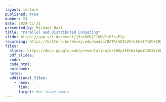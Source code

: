 ```yaml
---
layout: lecture
published: true
number: 24
date: 2024-11-21
presented_by: Michael Ball
title: "Parallel and Distributed Computing"
slido: https://app.sli.do/event/j3zn6GbjJikMVfjb5sjP2p
recording: https://kaltura.berkeley.edu/media/DATA+101%2C+LEC+24%2C+2024-11-21/1_z6oxagfq/355307012
files:
  slides: https://docs.google.com/presentation/d/1HOp4IErNiBpuiDUS3YzKFoqjn8xDP4H81-pfIJODfGA/
  pdf_slides:
  code:
  code_html:
  notebook:
  notes:
  additional_files:
    - name:
      link:
      target: #or leave empty
---
```


